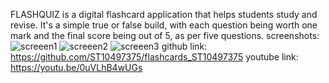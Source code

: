 FLASHQUIZ is a digital flashcard application that helps students study and revise. It's a simple true or false build, with each question being worth one mark  and the final score being out of 5, as per five questions.
screenshots:
![screeen1](https://github.com/user-attachments/assets/80a48df0-7de5-4551-8a10-eec126647ea2)
![screeen2](https://github.com/user-attachments/assets/f09a98c5-edd8-42ed-9581-1a4d1312e83d)
![screeen3](https://github.com/user-attachments/assets/2e91f484-be30-4937-825e-3140f3251717)
github link: https://github.com/ST10497375/flashcards_ST10497375
youtube link: https://youtu.be/0uVLhB4wUGs 
